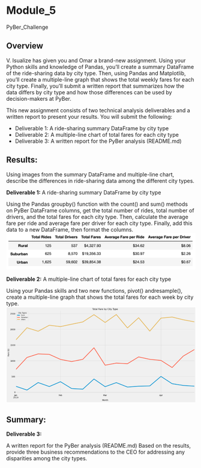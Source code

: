 # Module_5
PyBer_Challenge

## Overview
V. Isualize has given you and Omar a brand-new assignment. Using your Python skills and knowledge of Pandas, you’ll create a summary DataFrame of the ride-sharing data by city type. Then, using Pandas and Matplotlib, you’ll create a multiple-line graph that shows the total weekly fares for each city type. Finally, you’ll submit a written report that summarizes how the data differs by city type and how those differences can be used by decision-makers at PyBer.

This new assignment consists of two technical analysis deliverables and a written report to present your results. You will submit the following:

- Deliverable 1: A ride-sharing summary DataFrame by city type
- Deliverable 2: A multiple-line chart of total fares for each city type
- Deliverable 3: A written report for the PyBer analysis (README.md)

## Results: 
Using images from the summary DataFrame and multiple-line chart, describe the differences in ride-sharing data among the different city types.

  **Deliverable 1:** A ride-sharing summary DataFrame by city type <br>
  
Using the Pandas groupby() function with the count() and sum() methods on PyBer DataFrame columns, get the total number of rides, total number of drivers, and the total fares for each city type. Then, calculate the average fare per ride and average fare per driver for each city type. Finally, add this data to a new DataFrame, then format the columns.
![Alt text](https://github.com/f-marquez/Module_5/blob/main/Deliverable1.png)

  **Deliverable 2:** A multiple-line chart of total fares for each city type <br>

Using your Pandas skills and two new functions, pivot() andresample(), create a multiple-line graph that shows the total fares for each week by city type.
 ![Alt text](https://github.com/f-marquez/Module_5/blob/main/Deliverable2.png)
## Summary: 
  **Deliverable 3:** 

A written report for the PyBer analysis (README.md)
Based on the results, provide three business recommendations to the CEO for addressing any disparities among the city types.

